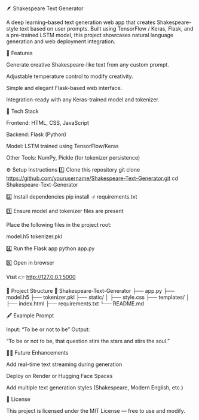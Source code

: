 🪶 Shakespeare Text Generator

A deep learning–based text generation web app that creates Shakespeare-style text based on user prompts. Built using TensorFlow / Keras, Flask, and a pre-trained LSTM model, this project showcases natural language generation and web deployment integration.

🚀 Features

Generate creative Shakespeare-like text from any custom prompt.

Adjustable temperature control to modify creativity.

Simple and elegant Flask-based web interface.

Integration-ready with any Keras-trained model and tokenizer.

🧠 Tech Stack

Frontend: HTML, CSS, JavaScript

Backend: Flask (Python)

Model: LSTM trained using TensorFlow/Keras

Other Tools: NumPy, Pickle (for tokenizer persistence)

⚙️ Setup Instructions
1️⃣ Clone this repository
git clone https://github.com/yourusername/Shakespeare-Text-Generator.git
cd Shakespeare-Text-Generator

2️⃣ Install dependencies
pip install -r requirements.txt

3️⃣ Ensure model and tokenizer files are present

Place the following files in the project root:

model.h5
tokenizer.pkl

4️⃣ Run the Flask app
python app.py

5️⃣ Open in browser

Visit 👉 http://127.0.0.1:5000

🧩 Project Structure
📂 Shakespeare-Text-Generator
├── app.py
├── model.h5
├── tokenizer.pkl
├── static/
│   ├── style.css
├── templates/
│   ├── index.html
├── requirements.txt
└── README.md

🖋️ Example Prompt

Input: “To be or not to be”
Output:

“To be or not to be, that question stirs the stars and stirs the soul.”

🧑‍💻 Future Enhancements

Add real-time text streaming during generation

Deploy on Render or Hugging Face Spaces

Add multiple text generation styles (Shakespeare, Modern English, etc.)

📜 License

This project is licensed under the MIT License — free to use and modify.
